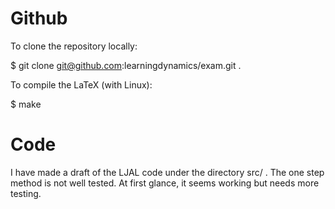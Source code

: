 # Github

To clone the repository locally:

$ git clone git@github.com:learningdynamics/exam.git .

To compile the LaTeX (with Linux):

$ make

# Code

I have made a draft of the LJAL code under the directory src/ . The one step method is not well
tested. At first glance, it seems working but needs more testing.
